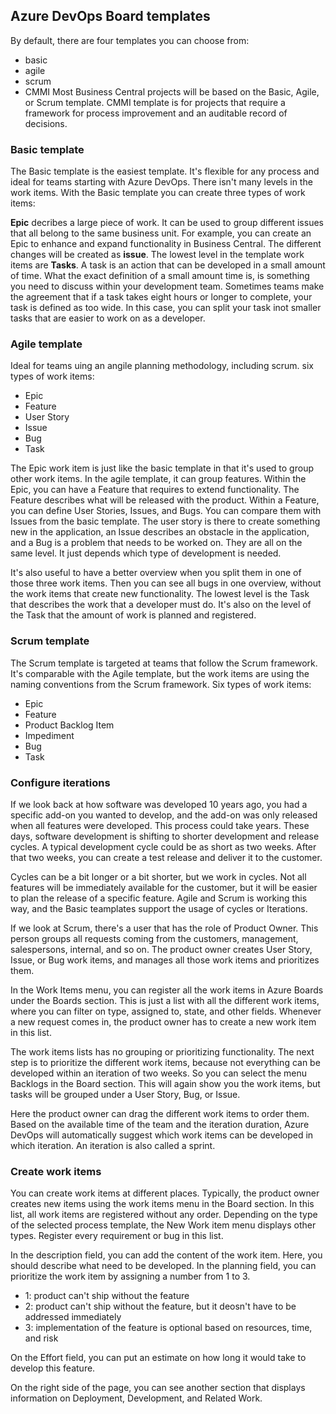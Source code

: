## Azure DevOps Board templates

By default, there are four templates you can choose from:
- basic
- agile
- scrum
- CMMI
Most Business Central projects will be based on the Basic, Agile, or Scrum template. CMMI template is for projects that require a framework for process improvement and an auditable record of decisions.

### Basic template

The Basic template is the easiest template. It's flexible for any process and ideal for teams starting with Azure DevOps. There isn't many levels in the work items. With the Basic template you can create three types of work items:

**Epic** decribes a large piece of work. It can be used to group different issues that all belong to the same business unit. For example, you can create an Epic to enhance and expand functionality in Business Central. The different changes will be created as **issue**. The lowest level in the template work items are **Tasks**. A task is an action that can be developed in a small amount of time. What the exact definition of a small amount time is, is something you need to discuss within your development team. Sometimes teams make the agreement that if a task takes eight hours or longer to complete, your task is defined as too wide. In this case, you can split your task inot smaller tasks that are easier to work on as a developer. 

### Agile template

Ideal for teams uing an angile planning methodology, including scrum. six types of work items:
- Epic
- Feature
- User Story
- Issue
- Bug
- Task

The Epic work item is just like the basic template in that it's used to group other work items. In the agile template, it can group features. Within the Epic, you can have a Feature that requires to extend functionality. The Feature describes what will be released with the product. Within a Feature, you can define User Stories, Issues, and Bugs. You can compare them with Issues from the basic template. The user story is there to create something new in the application, an Issue describes an obstacle in the application, and a Bug is a problem that needs to be worked on. They are all on the same level. It just depends which type of development is needed. 

It's also useful to have a better overview when you split them in one of those three work items. Then you can see all bugs in one overview, without the work items that create new functionality. The lowest level is the Task that describes the work that a developer must do. It's also on the level of the Task that the amount of work is planned and registered. 


### Scrum template

The Scrum template is targeted at teams that follow the Scrum framework. It's comparable with the Agile template, but the work items are using the naming conventions from the Scrum framework. Six types of work items:
- Epic
- Feature
- Product Backlog Item
- Impediment
- Bug
- Task

### Configure iterations

If we look back at how software was developed 10 years ago, you had a specific add-on you wanted to develop, and the add-on was only released when all features were developed. This process could take years. These days, software development is shifting to shorter development and release cycles. A typical development cycle could be as short as two weeks. After that two weeks, you can create a test release and deliver it to the customer. 

Cycles can be a bit longer or a bit shorter, but we work in cycles. Not all features will be immediately available for the customer, but it will be easier to plan the release of a specific feature. Agile and Scrum is working this way, and the Basic teamplates support the usage of cycles or Iterations. 

If we look at Scrum, there's a user that has the role of Product Owner. This person groups all requests coming from the customers, management, salespersons, internal, and so on. The product owner creates User Story, Issue, or Bug work items, and manages all those work items and prioritizes them.

In the Work Items menu, you can register all the work items in Azure Boards under the Boards section. This is just a list with all the different work items, where you can filter on type, assigned to, state, and other fields. Whenever a new request comes in, the product owner has to create a new work item in this list. 

The work items lists has no grouping or prioritizing functionality. The next step is to prioritize the different work items, because not everything can be developed within an iteration of two weeks. So you can select the menu Backlogs in the Board section. This will again show you the work items, but tasks will be grouped under a User Story, Bug, or Issue.

Here the product owner can drag the different work items to order them. Based on the available time of the team and the iteration duration, Azure DevOps will automatically suggest which work items can be developed in which iteration. An iteration is also called a sprint. 

### Create work items

You can create work items at different places. Typically, the product owner creates new items using the work items menu in the Board section. In this list, all work items are registered without any order. Depending on the type of the selected process template, the New Work item menu displays other types. Register every requirement or bug in this list. 

In the description field, you can add the content of the work item. Here, you should describe what need to be developed. In the planning field, you can prioritize the work item by assigning a number from 1 to 3.
- 1: product can't ship without the feature
- 2: product can't ship without the feature, but it deosn't have to be addressed immediately
- 3: implementation of the feature is optional based on resources, time, and risk

On the Effort field, you can put an estimate on how long it would take to develop this feature. 

On the right side of the page, you can see another section that displays information on Deployment, Development, and Related Work. 

